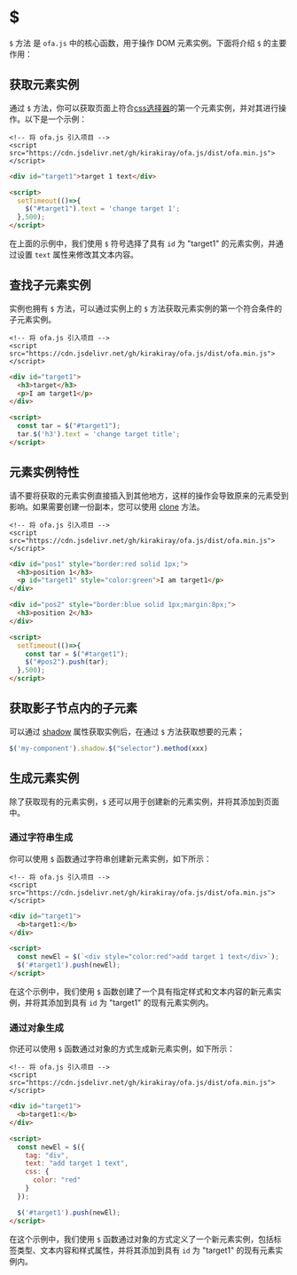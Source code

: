 # $

`$` 方法 是 `ofa.js` 中的核心函数，用于操作 DOM 元素实例。下面将介绍 `$` 的主要作用：

## 获取元素实例

通过 `$` 方法，你可以获取页面上符合[css选择器](https://developer.mozilla.org/en-US/docs/Web/CSS/CSS_selectors)的第一个元素实例，并对其进行操作。以下是一个示例：

<html-viewer>

```
<!-- 将 ofa.js 引入项目 -->
<script src="https://cdn.jsdelivr.net/gh/kirakiray/ofa.js/dist/ofa.min.js"></script>
```

```html
<div id="target1">target 1 text</div>

<script>
  setTimeout(()=>{
    $("#target1").text = 'change target 1';
  },500);
</script>
```

</html-viewer>

在上面的示例中，我们使用 `$` 符号选择了具有 `id` 为 "target1" 的元素实例，并通过设置 `text` 属性来修改其文本内容。

## 查找子元素实例

实例也拥有 `$` 方法，可以通过实例上的 `$` 方法获取元素实例的第一个符合条件的子元素实例。

<html-viewer>

```
<!-- 将 ofa.js 引入项目 -->
<script src="https://cdn.jsdelivr.net/gh/kirakiray/ofa.js/dist/ofa.min.js"></script>
```

```html
<div id="target1">
  <h3>target</h3>
  <p>I am target1</p>
</div>

<script>
  const tar = $("#target1");
  tar.$('h3').text = 'change target title';
</script>
```

</html-viewer>

## 元素实例特性

请不要将获取的元素实例直接插入到其他地方，这样的操作会导致原来的元素受到影响。如果需要创建一份副本，您可以使用 [clone](./clone.md) 方法。

<html-viewer>

```
<!-- 将 ofa.js 引入项目 -->
<script src="https://cdn.jsdelivr.net/gh/kirakiray/ofa.js/dist/ofa.min.js"></script>
```

```html
<div id="pos1" style="border:red solid 1px;">
  <h3>position 1</h3>
  <p id="target1" style="color:green">I am target1</p>
</div>

<div id="pos2" style="border:blue solid 1px;margin:8px;">
  <h3>position 2</h3>
</div>

<script>
  setTimeout(()=>{
    const tar = $("#target1");
    $("#pos2").push(tar);
  },500);
</script>
```

</html-viewer>

## 获取影子节点内的子元素

可以通过 [shadow](./shadow.md) 属性获取实例后，在通过 `$` 方法获取想要的元素；

```javascript
$('my-component').shadow.$("selector").method(xxx)
```

## 生成元素实例

除了获取现有的元素实例，`$` 还可以用于创建新的元素实例，并将其添加到页面中。

### 通过字符串生成

你可以使用 `$` 函数通过字符串创建新元素实例，如下所示：

<html-viewer>

```
<!-- 将 ofa.js 引入项目 -->
<script src="https://cdn.jsdelivr.net/gh/kirakiray/ofa.js/dist/ofa.min.js"></script>
```

```html
<div id="target1">
  <b>target1:</b>
</div>

<script>
  const newEl = $(`<div style="color:red">add target 1 text</div>`);
  $('#target1').push(newEl);
</script>
```

</html-viewer>

在这个示例中，我们使用 `$` 函数创建了一个具有指定样式和文本内容的新元素实例，并将其添加到具有 `id` 为 "target1" 的现有元素实例内。

### 通过对象生成

你还可以使用 `$` 函数通过对象的方式生成新元素实例，如下所示：

<html-viewer>

```
<!-- 将 ofa.js 引入项目 -->
<script src="https://cdn.jsdelivr.net/gh/kirakiray/ofa.js/dist/ofa.min.js"></script>
```

```html
<div id="target1">
  <b>target1:</b>
</div>

<script>
  const newEl = $({
    tag: "div",
    text: "add target 1 text",
    css: {
      color: "red"
    }
  });

  $('#target1').push(newEl);
</script>
```

</html-viewer>

在这个示例中，我们使用 `$` 函数通过对象的方式定义了一个新元素实例，包括标签类型、文本内容和样式属性，并将其添加到具有 `id` 为 "target1" 的现有元素实例内。